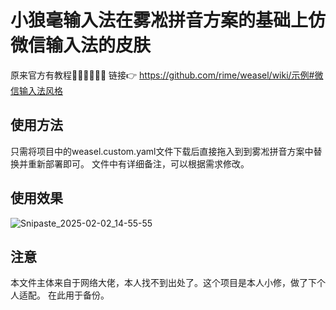 # 小狼毫输入法在雾凇拼音方案的基础上仿微信输入法的皮肤
原来官方有教程🤦‍♀️🤦‍♀️🤦‍♀️
链接👉
https://github.com/rime/weasel/wiki/示例#微信输入法风格
## 使用方法
只需将项目中的weasel.custom.yaml文件下载后直接拖入到到雾凇拼音方案中替换并重新部署即可。
文件中有详细备注，可以根据需求修改。
## 使用效果
![Snipaste_2025-02-02_14-55-55](https://github.com/user-attachments/assets/81cc393b-e05a-49f5-9ae8-24730c0d68bb)
## 注意
本文件主体来自于网络大佬，本人找不到出处了。这个项目是本人小修，做了下个人适配。
在此用于备份。
